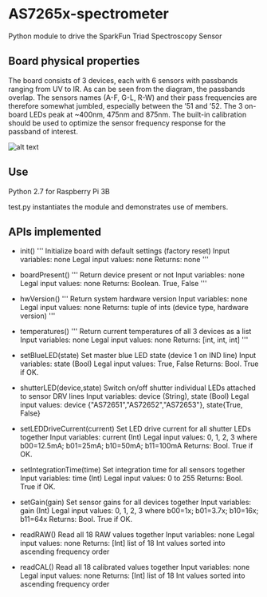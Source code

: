 # AS7265x-spectrometer
Python module to drive the SparkFun Triad Spectroscopy Sensor

## Board physical properties

The board consists of 3 devices, each with 6 sensors with passbands ranging from UV to IR.
As can be seen from the diagram, the passbands overlap. The sensors names (A-F, G-L, R-W) and their pass frequencies are therefore somewhat jumbled, especially between the ’51 and ’52.
The 3 on-board LEDs peak at ~400nm, 475nm and 875nm. The built-in calibration should be used to optimize the sensor frequency response for the passband of interest.

![alt text](https://i.postimg.cc/T3DrFKcw/spectrum.png)

## Use

Python 2.7 for Raspberry Pi 3B

test.py instantiates the module and demonstrates use of members.

## APIs implemented

- init()
'''
Initialize board with default settings (factory reset)
Input variables: none
Legal input values: none
Returns: none
'''
- boardPresent()
'''
Return device present or not
Input variables: none
Legal input values: none
Returns: Boolean. True, False
'''
- hwVersion()
'''
Return system hardware version
Input variables: none
Legal input values: none
Returns: tuple of ints (device type, hardware version)
'''
- temperatures()
'''
Return current temperatures of all 3 devices as a list
Input variables: none
Legal input values: none
Returns: [int, int, int]
'''
- setBlueLED(state)
Set master blue LED state (device 1 on IND line)
Input variables: state (Bool)
Legal input values: True, False
Returns: Bool. True if OK.

- shutterLED(device,state)
Switch on/off shutter individual LEDs attached to sensor DRV lines
Input variables: device (String), state (Bool)
Legal input values: device {"AS72651","AS72652","AS72653"}, state{True, False}

- setLEDDriveCurrent(current)
Set LED drive current for all shutter LEDs together
Input variables: current (Int)
Legal input values: 0, 1, 2, 3 where b00=12.5mA; b01=25mA; b10=50mA; b11=100mA
Returns: Bool. True if OK.

- setIntegrationTime(time)
Set integration time for all sensors together
Input variables: time (Int)
Legal input values: 0 to 255
Returns: Bool. True if OK.

- setGain(gain)
Set sensor gains for all devices together
Input variables: gain (Int) 
Legal input values:  0, 1, 2, 3 where b00=1x; b01=3.7x; b10=16x; b11=64x
Returns: Bool. True if OK.

- readRAW()
Read all 18 RAW values together
Input variables: none
Legal input values:  none
Returns: [Int] list of 18 Int values sorted into ascending frequency order

- readCAL()
Read all 18 calibrated values together
Input variables: none
Legal input values:  none
Returns: [Int] list of 18 Int values sorted into ascending frequency order
